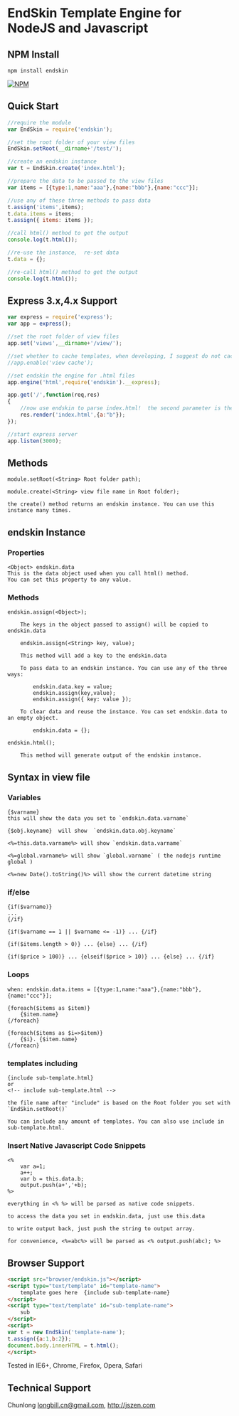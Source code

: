 # EndSkin Template Engine for NodeJS and Javascript #

## NPM Install ##

```
npm install endskin
```

[![NPM](https://nodei.co/npm/endskin.png?downloads=true&stars=true)](https://www.npmjs.com/package/endskin)

## Quick Start ##

```javascript
//require the module
var EndSkin = require('endskin');

//set the root folder of your view files
EndSkin.setRoot(__dirname+'/test/');

//create an endskin instance
var t = EndSkin.create('index.html');

//prepare the data to be passed to the view files
var items = [{type:1,name:"aaa"},{name:"bbb"},{name:"ccc"}];

//use any of these three methods to pass data
t.assign('items',items);
t.data.items = items;
t.assign({ items: items });

//call html() method to get the output
console.log(t.html());

//re-use the instance,  re-set data
t.data = {};

//re-call html() method to get the output
console.log(t.html());
```

## Express 3.x,4.x Support ##

```javascript
var express = require('express');
var app = express();

//set the root folder of view files
app.set('views',__dirname+'/view/');

//set whether to cache templates, when developing, I suggest do not cache it
//app.enable('view cache');

//set endskin the engine for .html files
app.engine('html',require('endskin').__express);

app.get('/',function(req,res)
{
	//now use endskin to parse index.html!  the second parameter is the data object
	res.render('index.html',{a:"b"});
});

//start express server
app.listen(3000);
```

## Methods ##

	module.setRoot(<String> Root folder path);

	module.create(<String> view file name in Root folder);

	the create() method returns an endskin instance. You can use this instance many times.

## endskin Instance ##

### Properties ###

	<Object> endskin.data
	This is the data object used when you call html() method.
	You can set this property to any value.

### Methods ##
	
	endskin.assign(<Object>);

		The keys in the object passed to assign() will be copied to endskin.data

		endskin.assign(<String> key, value);

		This method will add a key to the endskin.data

		To pass data to an endskin instance. You can use any of the three ways:

			endskin.data.key = value;
			endskin.assign(key,value);
			endskin.assign({ key: value });

		To clear data and reuse the instance. You can set endskin.data to an empty object.

			endskin.data = {};

	endskin.html();

		This method will generate output of the endskin instance.


## Syntax in view file ##

### Variables ###
	
	{$varname}
	this will show the data you set to `endskin.data.varname`

	{$obj.keyname}  will show  `endskin.data.obj.keyname`

	<%=this.data.varname%> will show `endskin.data.varname`

	<%=global.varname%> will show `global.varname` ( the nodejs runtime global )

	<%=new Date().toString()%> will show the current datetime string

### if/else ###

	{if($varname)}
	...
	{/if}

	{if($varname == 1 || $varname <= -1)} ... {/if}

	{if($items.length > 0)} ... {else} ... {/if}

	{if($price > 100)} ... {elseif($price > 10)} ... {else} ... {/if}

### Loops ###

	when: endskin.data.items = [{type:1,name:"aaa"},{name:"bbb"},{name:"ccc"}];

	{foreach($items as $item)}
		{$item.name}
	{/foreach}

	{foreach($items as $i=>$item)}
		{$i}. {$item.name}
	{/foreacn}

### templates including ###

	{include sub-template.html}
	or
	<!-- include sub-template.html -->

	the file name after "include" is based on the Root folder you set with `EndSkin.setRoot()`

	You can include any amount of templates. You can also use include in sub-template.html.

### Insert Native Javascript Code Snippets ###

	<%
		var a=1;
		a++;
		var b = this.data.b;
		output.push(a+','+b);
	%>
	
	everything in <% %> will be parsed as native code snippets.

	to access the data you set in endskin.data, just use this.data

	to write output back, just push the string to output array.

	for convenience, <%=abc%> will be parsed as <% output.push(abc); %> 



## Browser Support ##
```html
<script src="browser/endskin.js"></script>
<script type="text/template" id="template-name">
	template goes here  {include sub-template-name}
</script>
<script type="text/template" id="sub-template-name">
	sub
</script>
<script>
var t = new EndSkin('template-name');
t.assign({a:1,b:2});
document.body.innerHTML = t.html();
</script>
```
Tested in IE6+, Chrome, Firefox, Opera, Safari


## Technical Support ##

Chunlong longbill.cn@gmail.com,  http://jszen.com
	


